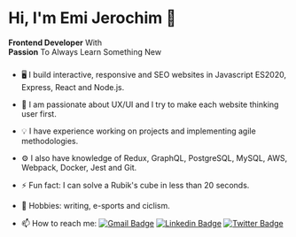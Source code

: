 # Hi, I'm Emi Jerochim 👋
**Frontend Developer**  With  
**Passion**  To Always Learn Something New



###
- 🖥️ I build interactive, responsive and SEO websites in Javascript ES2020, Express, React and Node.js.
- 💎 I am passionate about UX/UI and I try to make each website thinking user first.
- 💡 I have experience working on projects and implementing agile methodologies.
- ⚙️ I also have knowledge of Redux, GraphQL, PostgreSQL, MySQL, AWS, Webpack, Docker, Jest and Git.
- ⚡ Fun fact: I can solve a Rubik's cube in less than 20 seconds.
- 🚴 Hobbies: writing, e-sports and ciclism.

- 📫 How to reach me: 
[![Gmail Badge](https://img.shields.io/badge/-emijerochim@gmail.com-c14438?style=flat-square&logo=Gmail&logoColor=white&link=mailto:emijerochim@gmail.com)](mailto:emijerochim@gmail.com)
[![Linkedin Badge](https://img.shields.io/badge/-emijerochim-blue?style=flat-square&logo=Linkedin&logoColor=white&link=https://www.linkedin.com/in/emijerochim/)](https://www.linkedin.com/in/emijerochim/) 
[![Twitter Badge](https://img.shields.io/badge/-@emijerochim-1ca0f1?style=flat-square&labelColor=1ca0f1&logo=twitter&logoColor=white&link=https://twitter.com/emijerochim)](https://twitter.com/emijerochim) 
